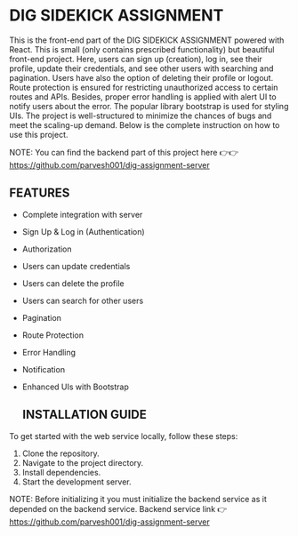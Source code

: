 # DIG SIDEKICK ASSIGNMENT
This is the front-end part of the DIG SIDEKICK ASSIGNMENT powered with React. This is small (only contains prescribed functionality) but beautiful front-end
project. Here, users can sign up (creation), log in, see their profile, update their credentials, and see other users with searching and pagination. Users have also 
the option of deleting their profile or logout. Route protection is ensured for restricting unauthorized access to certain routes and APIs. Besides, proper error handling is applied with alert UI to notify users about the error. The popular library bootstrap is used for styling UIs. The project is well-structured to minimize the chances of bugs and meet the scaling-up demand. Below is the complete instruction on how to use this project.

NOTE: You can find the backend part of this project here 👉👉https://github.com/parvesh001/dig-assignment-server

## FEATURES
- Complete integration with server
- Sign Up & Log in (Authentication)
- Authorization
- Users can update credentials
- Users can delete the profile
- Users can search for other users
- Pagination
- Route Protection
- Error Handling
- Notification
- Enhanced UIs with Bootstrap

  ## INSTALLATION GUIDE
To get started with the web service locally, follow these steps:
1. Clone the repository.
2. Navigate to the project directory.
3. Install dependencies.
7. Start the development server.

NOTE: Before initializing it you must initialize the backend service as it depended on the backend service.
Backend service link   👉https://github.com/parvesh001/dig-assignment-server

